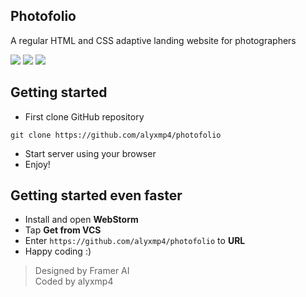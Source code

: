 ## Photofolio
A regular HTML and CSS adaptive landing website for photographers

![](https://img.shields.io/badge/Bootstrap-563D7C?style=for-the-badge&logo=bootstrap&logoColor=white)
![](https://img.shields.io/badge/CSS3-1572B6?style=for-the-badge&logo=css3&logoColor=white)
![](https://img.shields.io/badge/HTML5-E34F26?style=for-the-badge&logo=html5&logoColor=white)

## Getting started
* First clone GitHub repository

```shell
git clone https://github.com/alyxmp4/photofolio
```

* Start server using your browser
* Enjoy!

## Getting started even faster
* Install and open **WebStorm**
* Tap **Get from VCS**
* Enter `https://github.com/alyxmp4/photofolio` to **URL**
* Happy coding :)

> Designed by Framer AI \
> Coded by alyxmp4

